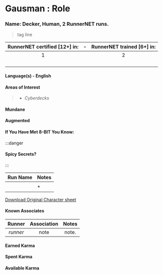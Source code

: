 # Gausman : Role

### Name: Decker, Human, 2 RunnerNET runs.


> tag line


| RunnerNET certified [12+] in:|-| RunnerNET trained [6+] in:|
| :-: |:-: |:-:|
| 1||2 |
| ||  |
| || |
| ||| 
| |  

#### Language(s) - English
#### Areas of Interest
> - *Cyberdecks*

#### Mundane 
> 

#### Augmented 
> 

#### If You Have Met 8-BIT You Know:

:::danger
#### Spicy Secrets?
:::

| Run Name| Notes|
| ----------- | ----------- |
| | 
| | *|

[Download Original Character sheet](./assets/Gausman.pdf)

#### Known Associates
| Runner|Association| Notes|
| :-: |:-: |:-:|
| *runner*|note| note. |

#### Earned Karma 

#### Spent Karma

#### Available Karma 
